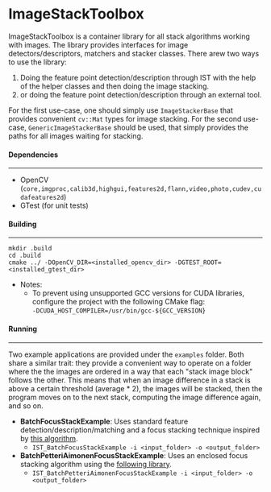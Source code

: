 ImageStackToolbox
=================

ImageStackToolbox is a container library for all stack algorithms working with images. The library provides interfaces for image detectors/descriptors, matchers and stacker classes.
There arew two ways to use the library:
 1. Doing the feature point detection/description through IST with the help of the helper classes and then doing the image stacking. 
 2. or doing the feature point detection/description through an external tool.

For the first use-case, one should simply use `ImageStackerBase` that provides convenient `cv::Mat` types for image stacking. For the second use-case, `GenericImageStackerBase` should be used, that simply provides the paths for all images waiting for stacking.

#### Dependencies
------------
 - OpenCV (`core,imgproc,calib3d,highgui,features2d,flann,video,photo,cudev,cudafeatures2d`)
 - GTest (for unit tests)

#### Building
------------
```
mkdir .build
cd .build
cmake ../ -DOpenCV_DIR=<installed_opencv_dir> -DGTEST_ROOT=<installed_gtest_dir>
```

 -  Notes:
    - To prevent using unsupported GCC versions for CUDA libraries, configure the project with the following CMake flag:\
    `-DCUDA_HOST_COMPILER=/usr/bin/gcc-${GCC_VERSION}`

#### Running
------------
Two example applications are provided under the `examples` folder. Both share a similar trait: they provide a convenient way to operate on a folder where the the images are ordered in a way that each "stack image block" follows the other. This means that when an image difference in a stack is above a certain threshold (average * 2), the images will be stacked, then the program moves on to the next stack, computing the image difference again, and so on.
 - **BatchFocusStackExample**: Uses standard feature detection/description/matching and a focus stacking technique inspired by [this algorithm](https://github.com/cmcguinness/focusstack).
   - `IST_BatchFocusStackExample -i <input_folder> -o <output_folder>`
 - **BatchPetteriAimonenFocusStackExample**: Uses an enclosed focus stacking algorithm using the [following library](https://github.com/PetteriAimonen/focus-stack).
   - `IST_BatchPetteriAimonenFocusStackExample -i <input_folder> -o <output_folder>`
